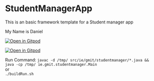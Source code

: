 # StudentManagerApp
This is an basic framework template for a Student manager app

My Name is Daniel

[![Open in Gitpod](https://gitpod.io/button/open-in-gitpod.svg)](https://gitpod.io/#https://github.com/danielcregg/student-manager-app-javafx)

[![Open in Gitpod](https://avatars0.githubusercontent.com/u/37021919?s=200&v=4)](https://gitpod.io/workspaces)

Run Command:
`javac -d /tmp/ src/ie/gmit/studentmanager/*.java && java -cp /tmp/ ie.gmit.studentmanager.Main`  
or  
`./buildRun.sh`
